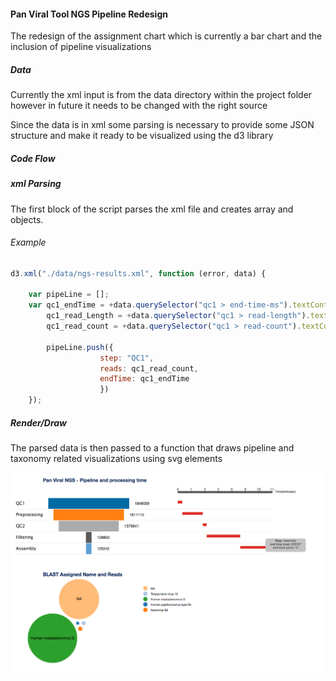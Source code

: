 #### Pan Viral Tool NGS Pipeline Redesign

The redesign of the assignment chart which is currently a bar chart and the inclusion of pipeline visualizations

##### Data

Currently the xml input is from the data directory within the project folder however in future it needs to be changed with the right source
<p> Since the data is in xml some parsing is necessary to provide some JSON structure and make it ready to be visualized using the d3 library

##### Code Flow

#####  xml Parsing

The first block of the script parses the xml file and creates array and objects.

###### Example
```javascript
d3.xml("./data/ngs-results.xml", function (error, data) {

    var pipeLine = [];
    var qc1_endTime = +data.querySelector("qc1 > end-time-ms").textContent,
        qc1_read_Length = +data.querySelector("qc1 > read-length").textContent,
        qc1_read_count = +data.querySelector("qc1 > read-count").textContent

        pipeLine.push({
                    step: "QC1",
                    reads: qc1_read_count,
                    endTime: qc1_endTime
                    })
    });
```

##### Render/Draw

The parsed data is then passed to a function that draws pipeline and taxonomy related visualizations using svg elements

<img src="assets/pipeline_v1.png"></img>